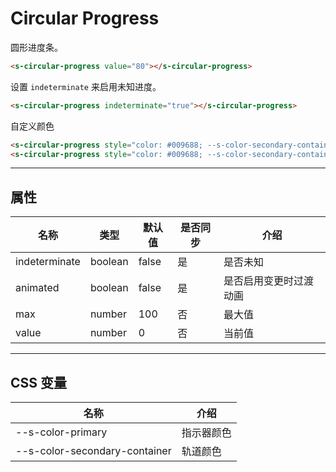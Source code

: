 # Circular Progress

圆形进度条。

```html preview
<s-circular-progress value="80"></s-circular-progress>
```

设置 `indeterminate` 来启用未知进度。

```html preview
<s-circular-progress indeterminate="true"></s-circular-progress>
```

自定义颜色

```html preview
<s-circular-progress style="color: #009688; --s-color-secondary-container: #b4deda" value="80"></s-circular-progress>
<s-circular-progress style="color: #009688; --s-color-secondary-container: #b4deda" indeterminate="true"></s-circular-progress>
```

---

## 属性

| 名称          | 类型     | 默认值 | 是否同步 | 介绍                  |
| ------------- | ------- | ------ | ------- | -------------------- |
| indeterminate | boolean | false  | 是      | 是否未知              |
| animated      | boolean | false  | 是      | 是否启用变更时过渡动画 |
| max           | number  | 100    | 否      | 最大值                |
| value         | number  | 0      | 否      | 当前值                |

---

## CSS 变量

| 名称                          | 介绍               |
| ----------------------------- | ----------------- |
| --s-color-primary             | 指示器颜色         |
| --s-color-secondary-container | 轨道颜色           |